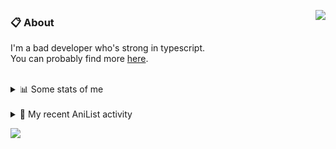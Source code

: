 <a href="https://discord.com/users/338718840873811979"><img align="right" src="https://lanyard-profile-readme.vercel.app/api/338718840873811979?bg=00000000" /></a>

### 📋 About

I'm a bad developer who's strong in typescript. \
You can probably find more [here](https://pxseu.com/about).
<!--
### 🦊Fox

![](https://pxseu.loves.moe/2ELJv3at3.gif)

### 📱 Contact

[🌐 website](https://www.pxseu.com) \
[📧 email](mailto:contact.pxseu@gmail.com)
-->

<br />

<details>
  <summary>📊 Some stats of me</summary>
  
![My github stats!](https://github-readme-stats.vercel.app/api?username=pxseu&show_icons=true&custom_title=My%20Github%20Stats:&line_height=33&include_all_commits=true&bg_color=00000000&title_color=00CCAA&text_color=dddddd&hide_border=true&hide_title=true) \
![My top langauges](https://github-readme-stats.vercel.app/api/top-langs?username=pxseu&show_icons=true&layout=compact&card_width=645&bg_color=00000000&title_color=00CCAA&text_color=dddddd&hide_border=true&hide_title=true) 
</details>

<br />

<details>
  <summary>🌸 My recent AniList activity</summary>
  
<!-- ANILIST_ACTIVITY:start -->

-   📺 Watched episode 108 - 112 of [Naruto: Shippuden](https://anilist.co/anime/1735) (07:47, 13 September 2021)
-   📺 Watched episode 105 - 107 of [Naruto: Shippuden](https://anilist.co/anime/1735) (21:08, 11 September 2021)
-   📺 Watched episode 23 of [Tokyo Revengers](https://anilist.co/anime/120120) (20:17, 11 September 2021)
-   📺 Watched episode 10 of [Miss Kobayashi's Dragon Maid S](https://anilist.co/anime/107717) (19:24, 11 September 2021)
-   📺 Watched episode 10 of [The Detective Is Already Dead](https://anilist.co/anime/128712) (17:29, 05 September 2021)

<!-- ANILIST_ACTIVITY:end -->
</details>



![](https://komarev.com/ghpvc/?username=pxseu&color=ff69b4)



